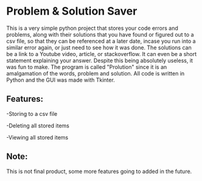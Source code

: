 # Problem & Solution Saver

This is a very simple python project that stores your code errors and problems, along with their solutions that you have found or figured out to a csv file, so that 
they can be referenced at a later date, incase you run into a similar error again, or just need to see how it was done. The solutions can be a link to a Youtube video, 
article, or stackoverflow. It can even be a short statement explaining your answer. Despite this being absolutely useless, it was fun to make. The program is called 
"Prolution" since it is an amalgamation of the words, problem and solution. All code is written in Python and the GUI was made with Tkinter. 


## Features:
-Storing to a csv file

-Deleting all stored items

-Viewing all stored items

## Note:

This is not final product, some more features going to added in the future.

